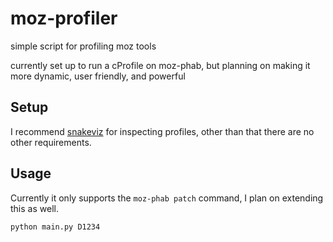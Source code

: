 # moz-profiler
simple script for profiling moz tools

currently set up to run a cProfile on moz-phab, but planning on making it more dynamic, user friendly, and powerful

## Setup

I recommend [snakeviz](https://jiffyclub.github.io/snakeviz/) for inspecting profiles, other than that there are no other requirements.

## Usage

Currently it only supports the `moz-phab patch` command, I plan on extending this as well.

```bash
python main.py D1234
```